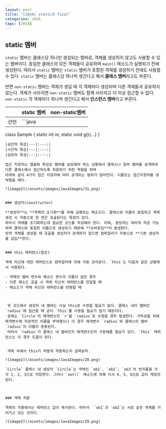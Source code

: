 ```yaml
---
layout: post
title: "[JAVA] static과 final" 
categories: JAVA
tags: [JAVA]
---
```


## static 멤버  
  
`static` 멤버는 클래스당 하나만 생성되는 멤버로, 객체를 생성하지 않고도 사용할 수 있는 멤버이다. 동일한 클래스의 모든 객체들이 공유하며 `main()` 메소드가 실행되기 전에 생성된다.
따라서 `static` 멤버는 `static` 멤버가 포함된 객체를 생성하기 전에도 사용할 수 있다. `static` 멤버는 클래스당 하나씩 생긴다고 해서 **클래스 멤버**라고도 부른다.

반면 `non-static` 멤버는 객체가 생길 때 각 객체마다 생성되며 다른 객체들과 공유하지 않는다. 객체가 사라지면 `non-static` 멤버도 함께 사라지고 더 이상 접근할 수 없다. 
`non-static` 각 객체마다 하나씩 생긴다고 해서 **인스턴스 멤버**라고 부른다.

| |static 멤버|non-static멤버|
|:---:|---|---|
|선언|```java 
class Sample { 
static int m; 
static void g(){...} 
}
```| |
|공간적 특성|---|:---:|
|시간적 특성|---|:---:|
|공유의 특성|---|:---:|

접근 지정자는 캡슐화 특성상 멤버를 보호해야 하는 상황에서 클래스나 일부 멤버를 공개하여 다른 클래스에서 접근하도록 허용하기 위한 역할을 하며 
아래와 같이 4가지 접근 지정자에 따라 공개되는 범위가 달라진다. 디폴트는 접근지정자를 생략했을 때다.

![image2](/assets/images/JavaImages/31.png) 


### 생성자(constructor)

**생성자**는 **객체의 초기화**를 위해 실행되는 메소드다. 클래스와 이름이 동일하고 객체 생성 시 자동으로 한 번은 호출된다는 특징이 있다. 
따라서 객체를 초기화하는데 필요한 코드를 작성해야 한다. 이때, 생성자는 여러개 작성 가능하며 클래스와 동일한 이름으로 생성되기 때문에 **오버로딩**이 발생한다. 
만약 객체를 생성할 때 호출될 생성자가 존재하지 않으면 컴파일러가 자동으로 **기본 생성자를 삽입**한다. 


### this 레퍼런스(참조)  

객체 자신에 대한 레퍼런스로 컴파일러에 의해 자동 관리된다. `this`는 다음과 같은 상황에서 사용된다.

- 객체의 멤버 변수와 메소드 변수의 이름이 같은 경우
- 다른 메소드 호출 시 객체 자신의 레퍼런스를 전달할 때
- 메소드가 객체 자신의 레퍼런스를 반환할 때
 
 

 위 코드에서 생성자 내 멤버는 사실 this로 수정할 필요가 없다. 클래스 내의 멤버인 `radius`에 접근할 때 굳이 `this`를 사용할 필요가 없기 때문이다. 
 문제는 `Circle`의 매개변수인 `r`을 `radius`로 수정할 경우 발생한다. 가독성을 위해 매개변수에 직관적인 이름을 부여했으나 이 경우 매개변수 `radius`와 클래스의 멤버 `radius`의 이름이 혼동된다.
 따라서 `radius`가 클래스 내 멤버인지 매개변수인지 구분해줄 필요가 있다. `this` 레퍼런스는 이 경우 도움이 된다.  
 
 
 객체 속에서 this가 어떻게 작동하는지 살펴보자.

![image2](/assets/images/JavaImages/28.png)  

`Circle` 클래스 내 생성자 `Circle`는 객체인 `ob1`, `ob2`, `ob3`의 반지름을 각각 1, 2, 3으로 저장한다. 그러나 `set()` 메소드에 의해 다시 4, 5, 6으로 값이 재정의된다. 



### 객체 치환 

객체의 치환에서는 레퍼런스 값이 복사된다. 따라서  `ob1`과 `ob2`는 서로 같은 객체를 가리키고 있는 것이다. 

![image3](/assets/images/JavaImages/29.png)

